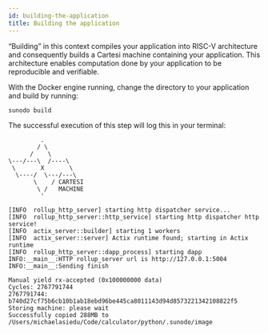 ```yaml
---
id: building-the-application
title: Building the application
---
```


“Building” in this context compiles your application into RISC-V architecture and consequently builds a Cartesi machine containing your application. This architecture enables computation done by your application to be reproducible and verifiable.

With the Docker engine running, change the directory to your application and build by running:

```shell
sunodo build
```

The successful execution of this step will log this in your terminal:

```shell
         .
        / \
      /    \
\---/---\  /----\
 \       X       \
  \----/  \---/---\
       \    / CARTESI
        \ /   MACHINE
         '

[INFO  rollup_http_server] starting http dispatcher service...
[INFO  rollup_http_server::http_service] starting http dispatcher http service!
[INFO  actix_server::builder] starting 1 workers
[INFO  actix_server::server] Actix runtime found; starting in Actix runtime
[INFO  rollup_http_server::dapp_process] starting dapp
INFO:__main__:HTTP rollup_server url is http://127.0.0.1:5004
INFO:__main__:Sending finish

Manual yield rx-accepted (0x100000000 data)
Cycles: 2767791744
2767791744: b740d27cf75b6cb10b1ab18ebd96be445ca8011143d94d8573221342108822f5
Storing machine: please wait
Successfully copied 288MB to /Users/michaelasiedu/Code/calculator/python/.sunodo/image
```


